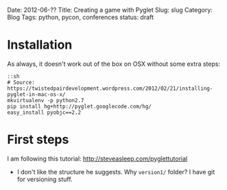 Date: 2012-06-??
Title: Creating a game with Pyglet
Slug: slug
Category: Blog
Tags: python, pycon, conferences
status: draft

# Installation

As always, it doesn't work out of the box on OSX without some extra steps:

    ::sh
    # Source: https://twistedpairdevelopment.wordpress.com/2012/02/21/installing-pyglet-in-mac-os-x/
    mkvirtualenv -p python2.7
    pip install hg+http://pyglet.googlecode.com/hg/
    easy_install pyobjc==2.2

# First steps

I am following this tutorial: http://steveasleep.com/pyglettutorial

* I don't like the structure he suggests. Why ``version1/`` folder? I have git
  for versioning stuff.
